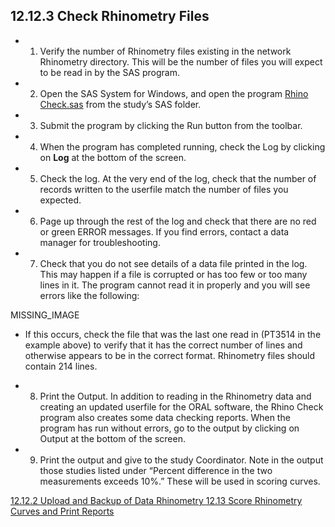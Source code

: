 ## 12.12.3 Check Rhinometry Files

* 1. Verify the number of Rhinometry files existing in the network Rhinometry directory.  This will be the number of files you will expect to be read in by the SAS program.
* 2. Open the SAS System for Windows, and open the program <u>Rhino Check.sas</u> from the study’s SAS folder.
* 3. Submit the program by clicking the Run button from the toolbar.
* 4. When the program has completed running, check the Log by clicking on **Log** at the bottom of the screen.
* 5. Check the log. At the very end of the log, check that the number of records written to the userfile match the number of files you expected.
* 6. Page up through the rest of the log and check that there are no red or green ERROR messages.  If you find errors, contact a data manager for troubleshooting.
* 7. Check that you do not see details of a data file printed in the log.  This may happen if a file is corrupted or has too few or too many lines in it.  The program cannot read it in properly and you will see errors like the following:

 MISSING_IMAGE

 * If this occurs, check the file that was the last one read in (PT3514 in the example above) to verify that it has the correct number of lines and otherwise appears to be in the correct format.  Rhinometry files should contain 214 lines.

* 8. Print the Output. In addition to reading in the Rhinometry data and creating an updated userfile for the ORAL software, the Rhino Check program also creates some data checking reports. When the program has run without errors, go to the output by clicking on Output at the bottom of the screen.
* 9. Print the output and give to the study Coordinator. Note in the output those studies listed under “Percent difference in the two measurements exceeds 10%.”  These will be used in scoring curves.


<div class="center">
<div class="btn-group">
  <a href=":pages_path:/manuals/rhinometry/12-12-02-upload-backup-data.md" class="btn btn-default">
    <span class="glyphicon glyphicon-chevron-left"></span>
    12.12.2 Upload and Backup of Data
  </a>

  <a href=":pages_path:/manuals/rhinometry" class="btn btn-default">
    <span class="glyphicon glyphicon-chevron-up"></span>
    Rhinometry
  </a>

  <a href=":pages_path:/manuals/rhinometry/12-13-01-00-rhino-printout.md" class="btn btn-success">
    12.13 Score Rhinometry Curves and Print Reports
    <span class="glyphicon glyphicon-chevron-right"></span>
  </a>
</div>
</div>
